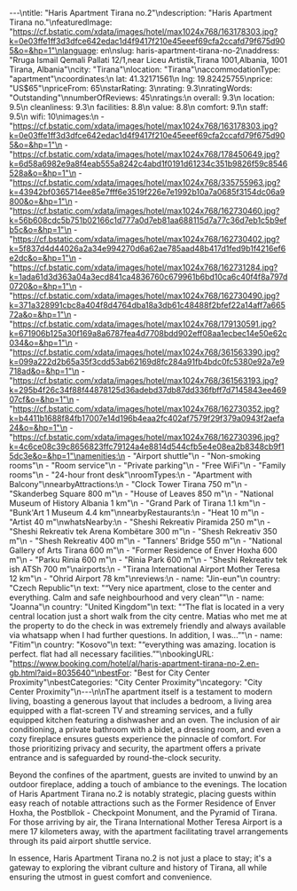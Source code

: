 ---\ntitle: "Haris Apartment Tirana no.2"\ndescription: "Haris Apartment Tirana no."\nfeaturedImage: "https://cf.bstatic.com/xdata/images/hotel/max1024x768/163178303.jpg?k=0e03ffe1ff3d3dfce642edac1d4f9417f210e45eeef69cfa2ccafd79f675d905&o=&hp=1"\nlanguage: en\nslug: haris-apartment-tirana-no-2\naddress: "Rruga Ismail Qemali Pallati 12/1,near Liceu Artistik,Tirana 1001,Albania, 1001 Tirana, Albania"\ncity: "Tirana"\nlocation: "Tirana"\naccommodationType: "apartment"\ncoordinates:\n  lat: 41.32171561\n  lng: 19.82425755\nprice: "US$65"\npriceFrom: 65\nstarRating: 3\nrating: 9.3\nratingWords: "Outstanding"\nnumberOfReviews: 45\nratings:\n  overall: 9.3\n  location: 9.5\n  cleanliness: 9.3\n  facilities: 8.8\n  value: 8.8\n  comfort: 9.1\n  staff: 9.5\n  wifi: 10\nimages:\n  - "https://cf.bstatic.com/xdata/images/hotel/max1024x768/163178303.jpg?k=0e03ffe1ff3d3dfce642edac1d4f9417f210e45eeef69cfa2ccafd79f675d905&o=&hp=1"\n  - "https://cf.bstatic.com/xdata/images/hotel/max1024x768/178450649.jpg?k=6d58a6982e9a8f4eab555a8242c4abd1f0191d61234c351b9826f59c8546528a&o=&hp=1"\n  - "https://cf.bstatic.com/xdata/images/hotel/max1024x768/335755963.jpg?k=43942bf0365714ee85e7fff6e3519f226e7e1992b10a7a0685f3154dc06a9800&o=&hp=1"\n  - "https://cf.bstatic.com/xdata/images/hotel/max1024x768/162730460.jpg?k=56b608cdc5b751b02166c1d777a0d7eb81aa688115d7a77c36d7eb1c5b9efb5c&o=&hp=1"\n  - "https://cf.bstatic.com/xdata/images/hotel/max1024x768/162730402.jpg?k=5f837d4d44026a2a34e994270d6a62ae785aad48b417d1fed9b1f4216ef6e2dc&o=&hp=1"\n  - "https://cf.bstatic.com/xdata/images/hotel/max1024x768/162731284.jpg?k=1ada61d3d363a04a3ecd841ca4836760c679961b6bd10ca6c40f4f8a797d0720&o=&hp=1"\n  - "https://cf.bstatic.com/xdata/images/hotel/max1024x768/162730490.jpg?k=371a328991cbc8a404f8d4764dba18a3db61c48488f2bfef22a14aff7a66572a&o=&hp=1"\n  - "https://cf.bstatic.com/xdata/images/hotel/max1024x768/179130591.jpg?k=671906b125a30f169a8a6787fea4d7708bdd902eff08aa1ecbec14e50e62c034&o=&hp=1"\n  - "https://cf.bstatic.com/xdata/images/hotel/max1024x768/361563390.jpg?k=099a222d2b65a35f3cdd53ab62169d8fc284a91fb4bdc0fc5380e92a7e9718ad&o=&hp=1"\n  - "https://cf.bstatic.com/xdata/images/hotel/max1024x768/361563193.jpg?k=295b4f26c34f88f44878125d36adebd37db87dd336fbff7d7145843ee46907cf&o=&hp=1"\n  - "https://cf.bstatic.com/xdata/images/hotel/max1024x768/162730352.jpg?k=b4411b1688f84fb17007e14d196b4eaa2fc402af7579f29f379a0943f2aefa24&o=&hp=1"\n  - "https://cf.bstatic.com/xdata/images/hotel/max1024x768/162730396.jpg?k=4c6ce08c39c8656823ffc79124a4e8814d544cfb5e4e08ea2b8348cb9f15dc3e&o=&hp=1"\namenities:\n  - "Airport shuttle"\n  - "Non-smoking rooms"\n  - "Room service"\n  - "Private parking"\n  - "Free WiFi"\n  - "Family rooms"\n  - "24-hour front desk"\nroomTypes:\n  - "Apartment with Balcony"\nnearbyAttractions:\n  - "Clock Tower Tirana 750 m"\n  - "Skanderbeg Square 800 m"\n  - "House of Leaves 850 m"\n  - "National Museum of History Albania 1 km"\n  - "Grand Park of Tirana 1.1 km"\n  - "Bunk'Art 1 Museum 4.4 km"\nnearbyRestaurants:\n  - "Heat 10 m"\n  - "Artist 40 m"\nwhatsNearby:\n  - "Sheshi Rekreativ Piramida 250 m"\n  - "Sheshi Rekreativ tek Arena Kombëtare 300 m"\n  - "Shesh Rekreativ 350 m"\n  - "Shesh Rekreativ 400 m"\n  - "Tanners' Bridge 550 m"\n  - "National Gallery of Arts Tirana 600 m"\n  - "Former Residence of Enver Hoxha 600 m"\n  - "Parku Rinia 600 m"\n  - "Rinia Park 600 m"\n  - "Sheshi Rekreativ tek ish ATSh 700 m"\nairports:\n  - "Tirana International Airport Mother Teresa 12 km"\n  - "Ohrid Airport 78 km"\nreviews:\n  - name: "Jin-eun"\n    country: "Czech Republic"\n    text: "“Very nice apartment, close to the center and everything. Calm and safe neighbourhood and very clean”"\n  - name: "Joanna"\n    country: "United Kingdom"\n    text: "“The flat is located in a very central location just a short walk from the city centre. Matias who met me at the property to do the check in was extremely friendly and always available via whatsapp when I had further questions. In addition, I was...”"\n  - name: "Fitim"\n    country: "Kosovo"\n    text: "“everything was amazing. location is perfect. flat had all necessary facilities.”"\nbookingURL: "https://www.booking.com/hotel/al/haris-apartment-tirana-no-2.en-gb.html?aid=8035640"\nbestFor: "Best for City Center Proximity"\nbestCategories: "City Center Proximity"\ncategory: "City Center Proximity"\n---\n\nThe apartment itself is a testament to modern living, boasting a generous layout that includes a bedroom, a living area equipped with a flat-screen TV and streaming services, and a fully equipped kitchen featuring a dishwasher and an oven. The inclusion of air conditioning, a private bathroom with a bidet, a dressing room, and even a cozy fireplace ensures guests experience the pinnacle of comfort. For those prioritizing privacy and security, the apartment offers a private entrance and is safeguarded by round-the-clock security.

Beyond the confines of the apartment, guests are invited to unwind by an outdoor fireplace, adding a touch of ambiance to the evenings. The location of Haris Apartment Tirana no.2 is notably strategic, placing guests within easy reach of notable attractions such as the Former Residence of Enver Hoxha, the Postbllok - Checkpoint Monument, and the Pyramid of Tirana. For those arriving by air, the Tirana International Mother Teresa Airport is a mere 17 kilometers away, with the apartment facilitating travel arrangements through its paid airport shuttle service.

In essence, Haris Apartment Tirana no.2 is not just a place to stay; it's a gateway to exploring the vibrant culture and history of Tirana, all while ensuring the utmost in guest comfort and convenience.